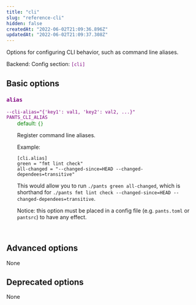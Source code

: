 ```yaml
---
title: "cli"
slug: "reference-cli"
hidden: false
createdAt: "2022-06-02T21:09:36.896Z"
updatedAt: "2022-06-02T21:09:37.308Z"
---
```

Options for configuring CLI behavior, such as command line aliases.

Backend: <span style="color: purple"><code></code></span>
Config section: <span style="color: purple"><code>[cli]</code></span>

## Basic options

<div style="color: purple">
  <h3><code>alias</code></h3>
  <code>--cli-alias=&quot;{'key1': val1, 'key2': val2, ...}&quot;</code><br>
  <code>PANTS_CLI_ALIAS</code><br>
</div>
<div style="padding-left: 2em;">
<span style="color: green">default: <code>{}</code></span>

<br>

Register command line aliases.

Example:

    [cli.alias]
    green = "fmt lint check"
    all-changed = "--changed-since=HEAD --changed-dependees=transitive"

This would allow you to run `./pants green all-changed`, which is shorthand for `./pants fmt lint check --changed-since=HEAD --changed-dependees=transitive`.

Notice: this option must be placed in a config file (e.g. `pants.toml` or `pantsrc`) to have any effect.
</div>
<br>


## Advanced options

None

## Deprecated options

None